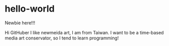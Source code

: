 # hello-world
Newbie here!!!

Hi GitHuber
I like newmeida art, I am from Taiwan.
I want to be a time-based media art conservator, so I tend to learn programming!
